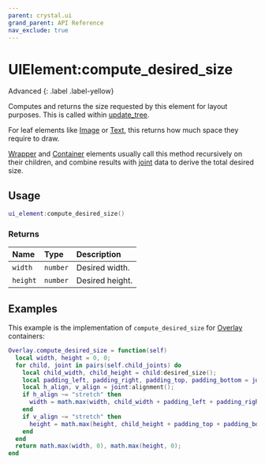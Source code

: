 ```yaml
---
parent: crystal.ui
grand_parent: API Reference
nav_exclude: true
---
```


# UIElement:compute_desired_size

Advanced
{: .label .label-yellow}

Computes and returns the size requested by this element for layout purposes. This is called within [update_tree](ui_element_update_tree).

For leaf elements like [Image](image) or [Text](text), this returns how much space they require to draw.

[Wrapper](wrapper) and [Container](container) elements usually call this method recursively on their children, and combine results with [joint](joint) data to derive the total desired size.

## Usage

```lua
ui_element:compute_desired_size()
```

### Returns

| Name     | Type     | Description     |
| :------- | :------- | :-------------- |
| `width`  | `number` | Desired width.  |
| `height` | `number` | Desired height. |

## Examples

This example is the implementation of `compute_desired_size` for [Overlay](overlay) containers:

```lua
Overlay.compute_desired_size = function(self)
  local width, height = 0, 0;
  for child, joint in pairs(self.child_joints) do
    local child_width, child_height = child:desired_size();
    local padding_left, padding_right, padding_top, padding_bottom = joint:padding();
    local h_align, v_align = joint:alignment();
    if h_align ~= "stretch" then
      width = math.max(width, child_width + padding_left + padding_right);
    end
    if v_align ~= "stretch" then
      height = math.max(height, child_height + padding_top + padding_bottom);
    end
  end
  return math.max(width, 0), math.max(height, 0);
end
```
